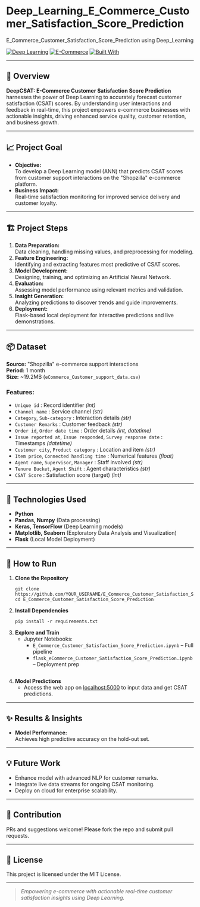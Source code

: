# Deep_Learning_E_Commerce_Customer_Satisfaction_Score_Prediction
E_Commerce_Customer_Satisfaction_Score_Prediction using Deep_Learning

[![Deep Learning](https://img.shields.io/badge/Deep%20Learning-ANN-blue.svg)]()
[![E-Commerce](https://img.shields.io/badge/E--Commerce-CSAT-brightgreen.svg)]()
[![Built With](https://img.shields.io/badge/Built%20With-Python%20%7C%20Keras%20%7C%20Flask-orange)]()

---

## 🚀 Overview

**DeepCSAT: E-Commerce Customer Satisfaction Score Prediction** harnesses the power of Deep Learning to accurately forecast customer satisfaction (CSAT) scores. By understanding user interactions and feedback in real-time, this project empowers e-commerce businesses with actionable insights, driving enhanced service quality, customer retention, and business growth.

---

## 📈 Project Goal

- **Objective:**  
  To develop a Deep Learning model (ANN) that predicts CSAT scores from customer support interactions on the "Shopzilla" e-commerce platform.
- **Business Impact:**  
  Real-time satisfaction monitoring for improved service delivery and customer loyalty.

---

## 🏗️ Project Steps

1. **Data Preparation:**  
   Data cleaning, handling missing values, and preprocessing for modeling.
2. **Feature Engineering:**  
   Identifying and extracting features most predictive of CSAT scores.
3. **Model Development:**  
   Designing, training, and optimizing an Artificial Neural Network.
4. **Evaluation:**  
   Assessing model performance using relevant metrics and validation.
5. **Insight Generation:**  
   Analyzing predictions to discover trends and guide improvements.
6. **Deployment:**  
   Flask-based local deployment for interactive predictions and live demonstrations.

---

## 📦 Dataset

**Source:** "Shopzilla" e-commerce support interactions  
**Period:** 1 month  
**Size:** ~19.2MB (`eCommerce_Customer_support_data.csv`)

### **Features:**
- `Unique id` : Record identifier *(int)*
- `Channel name` : Service channel *(str)*
- `Category`, `Sub-category` : Interaction details *(str)*
- `Customer Remarks` : Customer feedback *(str)*
- `Order id`, `Order date time` : Order details *(int, datetime)*
- `Issue reported at`, `Issue responded`, `Survey response date` : Timestamps *(datetime)*
- `Customer city`, `Product category` : Location and item *(str)*
- `Item price`, `Connected handling time` : Numerical features *(float)*
- `Agent name`, `Supervisor`, `Manager` : Staff involved *(str)*
- `Tenure Bucket`, `Agent Shift` : Agent characteristics *(str)*
- `CSAT Score` : Satisfaction score (target) *(int)*

---

## 🧠 Technologies Used

- **Python**
- **Pandas, Numpy** (Data processing)
- **Keras, TensorFlow** (Deep Learning models)
- **Matplotlib, Seaborn** (Exploratory Data Analysis and Visualization)
- **Flask** (Local Model Deployment)

---

## 🎯 How to Run

1. **Clone the Repository**
    ```
    git clone https://github.com/YOUR_USERNAME/E_Commerce_Customer_Satisfaction_Score_Prediction.git
    cd E_Commerce_Customer_Satisfaction_Score_Prediction
    ```
2. **Install Dependencies**
    ```
    pip install -r requirements.txt
    ```
3. **Explore and Train**
   - Jupyter Notebooks:  
     - `E_Commerce_Customer_Satisfaction_Score_Prediction.ipynb` – Full pipeline  
     - `flask_eCommerce_Customer_Satisfaction_Score_Prediction.ipynb` – Deployment prep
    ```
4. **Model Predictions**
    - Access the web app on [localhost:5000](http://localhost:5000) to input data and get CSAT predictions.
---

## ✨ Results & Insights

- **Model Performance:**  
  Achieves high predictive accuracy on the hold-out set.
---

## 💡 Future Work

- Enhance model with advanced NLP for customer remarks.
- Integrate live data streams for ongoing CSAT monitoring.
- Deploy on cloud for enterprise scalability.

---

## 🤝 Contribution

PRs and suggestions welcome! Please fork the repo and submit pull requests.

---

## 📝 License

This project is licensed under the MIT License.

---

> *Empowering e-commerce with actionable real-time customer satisfaction insights using Deep Learning.*

